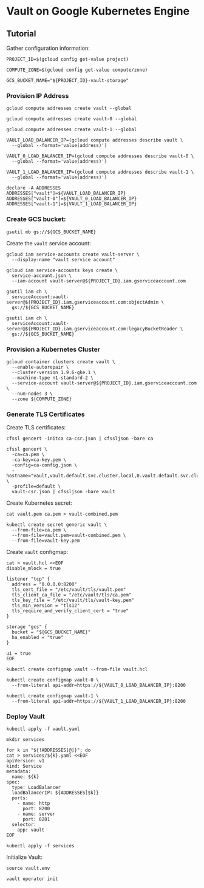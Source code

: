 # Vault on Google Kubernetes Engine

## Tutorial

Gather configuration information:

```
PROJECT_ID=$(gcloud config get-value project)
```

```
COMPUTE_ZONE=$(gcloud config get-value compute/zone)
```

```
GCS_BUCKET_NAME="${PROJECT_ID}-vault-storage"
```

### Provision IP Address

```
gcloud compute addresses create vault --global
```

```
gcloud compute addresses create vault-0 --global
```

```
gcloud compute addresses create vault-1 --global
```

```
VAULT_LOAD_BALANCER_IP=(gcloud compute addresses describe vault \
  --global --format='value(address)')
```

```
VAULT_0_LOAD_BALANCER_IP=(gcloud compute addresses describe vault-0 \
  --global --format='value(address)')
```

```
VAULT_1_LOAD_BALANCER_IP=(gcloud compute addresses describe vault-1 \
  --global --format='value(address)')
```

```
declare -A ADDRESSES
ADDRESSES["vault"]=${VAULT_LOAD_BALANCER_IP}
ADDRESSES["vault-0"]=${VAULT_0_LOAD_BALANCER_IP}
ADDRESSES["vault-1"]=${VAULT_1_LOAD_BALANCER_IP}
```

### Create GCS bucket:

```
gsutil mb gs://${GCS_BUCKET_NAME}
```

Create the `vault` service account:

```
gcloud iam service-accounts create vault-server \
  --display-name "vault service account"
```

```
gcloud iam service-accounts keys create \
  service-account.json \
  --iam-account vault-server@${PROJECT_ID}.iam.gserviceaccount.com
```

```
gsutil iam ch \
  serviceAccount:vault-server@${PROJECT_ID}.iam.gserviceaccount.com:objectAdmin \
  gs://${GCS_BUCKET_NAME}
```

```
gsutil iam ch \
  serviceAccount:vault-server@${PROJECT_ID}.iam.gserviceaccount.com:legacyBucketReader \
  gs://${GCS_BUCKET_NAME}
```

### Provision a Kubernetes Cluster

```
gcloud container clusters create vault \
  --enable-autorepair \
  --cluster-version 1.9.6-gke.1 \
  --machine-type n1-standard-2 \
  --service-account vault-server@${PROJECT_ID}.iam.gserviceaccount.com \
  --num-nodes 3 \
  --zone ${COMPUTE_ZONE}
```

### Generate TLS Certificates

Create TLS certificates:

```
cfssl gencert -initca ca-csr.json | cfssljson -bare ca
```

```
cfssl gencert \
  -ca=ca.pem \
  -ca-key=ca-key.pem \
  -config=ca-config.json \
  -hostname="vault,vault.default.svc.cluster.local,0.vault.default.svc.cluster.local,1.vault.default.svc.cluster.local,localhost,127.0.0.1,${VAULT_LOAD_BALANCER_IP},${VAULT_0_LOAD_BALANCER_IP},${VAULT_1_LOAD_BALANCER_IP}" \
  -profile=default \
  vault-csr.json | cfssljson -bare vault
```

Create Kubernetes secret:

```
cat vault.pem ca.pem > vault-combined.pem
```

```
kubectl create secret generic vault \
  --from-file=ca.pem \
  --from-file=vault.pem=vault-combined.pem \
  --from-file=vault-key.pem
```

Create `vault` configmap:

```
cat > vault.hcl <<EOF
disable_mlock = true

listener "tcp" {
  address = "0.0.0.0:8200"
  tls_cert_file = "/etc/vault/tls/vault.pem"
  tls_client_ca_file = "/etc/vault/tls/ca.pem"
  tls_key_file = "/etc/vault/tls/vault-key.pem"
  tls_min_version = "tls12"
  tls_require_and_verify_client_cert = "true"
}

storage "gcs" {
  bucket = "${GCS_BUCKET_NAME}"
  ha_enabled = "true"
}

ui = true
EOF
```

```
kubectl create configmap vault --from-file vault.hcl
```

```
kubectl create configmap vault-0 \
  --from-literal api-addr=https://${VAULT_0_LOAD_BALANCER_IP}:8200
```

```
kubectl create configmap vault-1 \
  --from-literal api-addr=https://${VAULT_1_LOAD_BALANCER_IP}:8200
```

### Deploy Vault

```
kubectl apply -f vault.yaml
```

```
mkdir services
```

```
for k in "${!ADDRESSES[@]}"; do
cat > services/${k}.yaml <<EOF
apiVersion: v1
kind: Service
metadata:
  name: ${k}
spec:
  type: LoadBalancer
  loadBalancerIP: ${ADDRESSES[$k]}
  ports:
    - name: http
      port: 8200
    - name: server
      port: 8201
  selector:
    app: vault
EOF
```

```
kubectl apply -f services
```

Initialize Vault:

```
source vault.env
```

```
vault operator init
```

